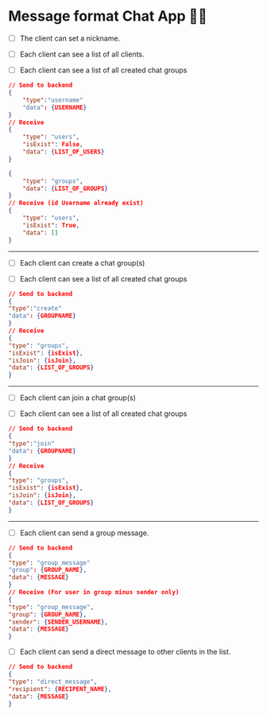 # Message format Chat App 👩‍💻

- [ ] The client can set a nickname.

- [ ] Each client can see a list of all clients.

- [ ] Each client can see a list of all created chat groups

```json
// Send to backend
{
    "type":"username"
    "data": {USERNAME}
}
// Receive
{
    "type": "users",
    "isExist": False,
    "data": {LIST_OF_USERS}
}

{
    "type": "groups",
    "data": {LIST_OF_GROUPS}
}
// Receive (id Username already exist)
{
    "type": "users",
    "isExist": True,
    "data": []
}
```

---

- [ ] Each client can create a chat group(s)

- [ ] Each client can see a list of all created chat groups

```json
// Send to backend
{
"type":"create"
"data": {GROUPNAME}
}
// Receive
{
"type": "groups",
"isExist": {isExist},
"isJoin": {isJoin},
"data": {LIST_OF_GROUPS}
}
```

---

- [ ] Each client can join a chat group(s)

- [ ] Each client can see a list of all created chat groups

```json
// Send to backend
{
"type":"join"
"data": {GROUPNAME}
}
// Receive
{
"type": "groups",
"isExist": {isExist},
"isJoin": {isJoin},
"data": {LIST_OF_GROUPS}
}
```

---

- [ ] Each client can send a group message.

```json
// Send to backend
{
"type": "group_message"
"group": {GROUP_NAME},
"data": {MESSAGE}
}
// Receive (For user in group minus sender only)
{
"type": "group_message",
"group": {GROUP_NAME},
"sender": {SENDER_USERNAME},
"data": {MESSAGE}
}
```

- [ ] Each client can send a direct message to other clients in the list.

```json
// Send to backend
{
"type": "direct_message",
"recipient": {RECIPENT_NAME},
"data": {MESSAGE}
}
```
